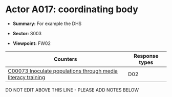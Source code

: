 # Actor A017: coordinating body

* **Summary:** For example the DHS

* **Sector:** S003

* **Viewpoint:** FW02


| Counters | Response types |
| -------- | -------------- |
| [C00073 Inoculate populations through media literacy training](../counters/C00073.md) | D02 |


DO NOT EDIT ABOVE THIS LINE - PLEASE ADD NOTES BELOW